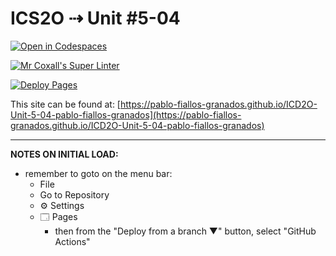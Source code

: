 # ICS2O ⇢ Unit #5-04

[![Open in Codespaces](https://classroom.github.com/assets/launch-codespace-7f7980b617ed060a017424585567c406b6ee15c891e84e1186181d67ecf80aa0.svg)](https://classroom.github.com/open-in-codespaces?assignment_repo_id=15062815)

[![Mr Coxall's Super Linter](https://github.com/pablo-fiallos-granados/ICD2O-Unit-5-04-pablo-fiallos-granados/workflows/Mr%20Coxall's%20Super%20Linter/badge.svg)](https://github.com/pablo-fiallos-granados/ICD2O-Unit-5-04-pablo-fiallos-granados/actions)

[![Deploy Pages](https://github.com/pablo-fiallos-granados/ICD2O-Unit-5-04-pablo-fiallos-granados/workflows/Deploy%20Pages/badge.svg)](https://github.com/pablo-fiallos-granados/ICD2O-Unit-5-04-pablo-fiallos-granados/actions)

This site can be found at: [https://pablo-fiallos-granados.github.io/ICD2O-Unit-5-04-pablo-fiallos-granados](https://pablo-fiallos-granados.github.io/ICD2O-Unit-5-04-pablo-fiallos-granados)

---

**NOTES ON INITIAL LOAD:**
- remember to goto on the menu bar:
  - File
  - Go to Repository
  - ⚙ Settings
  - 🗔 Pages
    - then from the "Deploy from a branch ▼" button, select "GitHub Actions"
